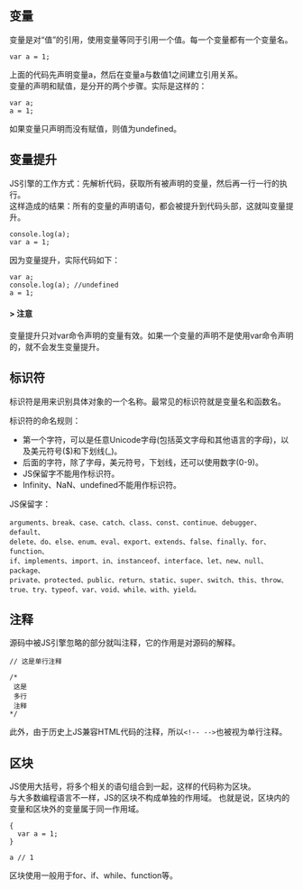 ## 变量
变量是对“值”的引用，使用变量等同于引用一个值。每一个变量都有一个变量名。

    var a = 1;

上面的代码先声明变量a，然后在变量a与数值1之间建立引用关系。<br/>
变量的声明和赋值，是分开的两个步骤。实际是这样的：

    var a;
    a = 1;

如果变量只声明而没有赋值，则值为undefined。

## 变量提升
JS引擎的工作方式：先解析代码，获取所有被声明的变量，然后再一行一行的执行。<br/>
这样造成的结果：所有的变量的声明语句，都会被提升到代码头部，这就叫变量提升。

    console.log(a);
    var a = 1;

因为变量提升，实际代码如下：

    var a;
    console.log(a); //undefined
    a = 1;

#### > 注意
变量提升只对var命令声明的变量有效。如果一个变量的声明不是使用var命令声明的，就不会发生变量提升。

## 标识符
标识符是用来识别具体对象的一个名称。最常见的标识符就是变量名和函数名。

标识符的命名规则：
* 第一个字符，可以是任意Unicode字母(包括英文字母和其他语言的字母)，以及美元符号($)和下划线(_)。
* 后面的字符，除了字母，美元符号，下划线，还可以使用数字(0-9)。
* JS保留字不能用作标识符。
* Infinity、NaN、undefined不能用作标识符。

JS保留字：

    arguments、break、case、catch、class、const、continue、debugger、default、
    delete、do、else、enum、eval、export、extends、false、finally、for、function、
    if、implements、import、in、instanceof、interface、let、new、null、package、
    private、protected、public、return、static、super、switch、this、throw、
    true、try、typeof、var、void、while、with、yield。

## 注释
源码中被JS引擎忽略的部分就叫注释，它的作用是对源码的解释。

    // 这是单行注释

    /*
     这是
     多行
     注释
    */

此外，由于历史上JS兼容HTML代码的注释，所以`<!-- -->`也被视为单行注释。

## 区块
JS使用大括号，将多个相关的语句组合到一起，这样的代码称为区块。<br/>
与大多数编程语言不一样，JS的区块不构成单独的作用域。
也就是说，区块内的变量和区块外的变量属于同一作用域。

    {
      var a = 1;
    }

    a // 1

区块使用一般用于for、if、while、function等。